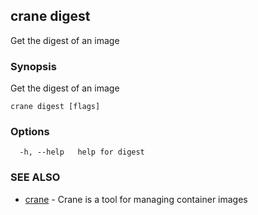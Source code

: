 ## crane digest

Get the digest of an image

### Synopsis

Get the digest of an image

```
crane digest [flags]
```

### Options

```
  -h, --help   help for digest
```

### SEE ALSO

- [crane](crane.md) - Crane is a tool for managing container images

